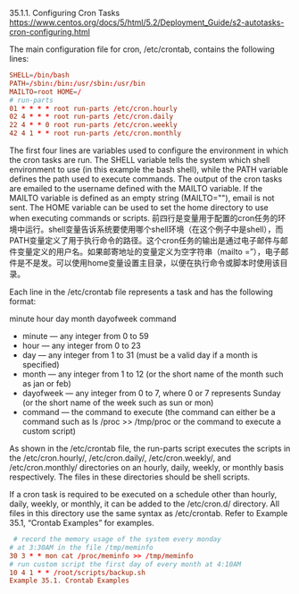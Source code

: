 

35.1.1. Configuring Cron Tasks
 https://www.centos.org/docs/5/html/5.2/Deployment_Guide/s2-autotasks-cron-configuring.html

 The main configuration file for cron, /etc/crontab, contains the following lines:

```conf
SHELL=/bin/bash 
PATH=/sbin:/bin:/usr/sbin:/usr/bin 
MAILTO=root HOME=/  
# run-parts 
01 * * * * root run-parts /etc/cron.hourly 
02 4 * * * root run-parts /etc/cron.daily 
22 4 * * 0 root run-parts /etc/cron.weekly 
42 4 1 * * root run-parts /etc/cron.monthly
```
The first four lines are variables used to configure the environment in which the cron tasks are run. The SHELL variable tells the system which shell environment to use (in this example the bash shell), while the PATH variable defines the path used to execute commands. The output of the cron tasks are emailed to the username defined with the MAILTO variable. If the MAILTO variable is defined as an empty string (MAILTO=""), email is not sent. The HOME variable can be used to set the home directory to use when executing commands or scripts.
前四行是变量用于配置的cron任务的环境中运行。shell变量告诉系统要使用哪个shell环境（在这个例子中是shell），而PATH变量定义了用于执行命令的路径。这个cron任务的输出是通过电子邮件与邮件变量定义的用户名。如果邮寄地址的变量定义为空字符串（mailto =”），电子邮件是不是发。可以使用home变量设置主目录，以便在执行命令或脚本时使用该目录。

Each line in the /etc/crontab file represents a task and has the following format:

minute   hour   day   month   dayofweek   command

* minute — any integer from 0 to 59
* hour — any integer from 0 to 23
* day — any integer from 1 to 31 (must be a valid day if a month is specified)
* month — any integer from 1 to 12 (or the short name of the month such as jan or feb)
* dayofweek — any integer from 0 to 7, where 0 or 7 represents Sunday (or the short name of the week such as sun or mon)
* command — the command to execute (the command can either be a command such as ls /proc >> /tmp/proc or the command to execute a custom script)

As shown in the /etc/crontab file, the run-parts script executes the scripts in the /etc/cron.hourly/, /etc/cron.daily/, /etc/cron.weekly/, and /etc/cron.monthly/ directories on an hourly, daily, weekly, or monthly basis respectively. The files in these directories should be shell scripts.

If a cron task is required to be executed on a schedule other than hourly, daily, weekly, or monthly, it can be added to the /etc/cron.d/ directory. All files in this directory use the same syntax as /etc/crontab. Refer to Example 35.1, “Crontab Examples” for examples.

```conf
 # record the memory usage of the system every monday  
# at 3:30AM in the file /tmp/meminfo 
30 3 * * mon cat /proc/meminfo >> /tmp/meminfo 
# run custom script the first day of every month at 4:10AM 
10 4 1 * * /root/scripts/backup.sh
Example 35.1. Crontab Examples
```